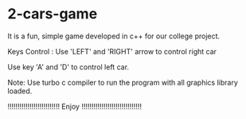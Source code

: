 # 2-cars-game
It is a fun, simple game developed in c++ for our college project.

Keys Control :
Use 'LEFT' and 'RIGHT' arrow to control right car

Use key 'A' and 'D' to control left car.

Note: Use turbo c compiler to run the program with all graphics library loaded.

!!!!!!!!!!!!!!!!!!!!!!!!!! Enjoy !!!!!!!!!!!!!!!!!!!!!!!!!!!!!!
